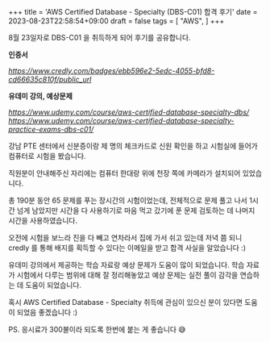 +++
title = 'AWS Certified Database - Specialty (DBS-C01) 합격 후기'
date = 2023-08-23T22:58:54+09:00
draft = false
tags = [
    "AWS", 
]
+++

8월 23일자로 DBS-C01 을 취득하게 되어 후기를 공유합니다.

**인증서**

*https://www.credly.com/badges/ebb596e2-5edc-4055-bfd8-cd66635c810f/public_url*

**유데미 강의, 예상문제**

*https://www.udemy.com/course/aws-certified-database-specialty-dbs/*
*https://www.udemy.com/course/aws-certified-database-specialty-practice-exams-dbs-c01/*

 
강남 PTE 센터에서 신분증이랑 제 명의 체크카드로 신원 확인을 하고 시험실에 들어가 컴퓨터로 시험을 봤습니다.

직원분이 안내해주신 자리에는 컴퓨터 한대랑 위에 천장 쪽에 카메라가 설치되어 있었습니다.

총 190분 동안 65 문제를 푸는 장시간의 시험이었는데, 전체적으로 문제 풀고 나서 1시간 넘게 남았지만 시간을 다 사용하기로 마음 먹고 갔기에 푼 문제 검토하는 데 나머지 시간을 사용하였습니다.

오전에 시험을 보느라 진을 다 빼고 연차라서 집에 가서 쉬고 있는데 저녁 쯤 되니 credly 를 통해 배지를 획득할 수 있다는 이메일을 받고 합격 사실을 알았습니다 :)

유데미 강의에서 제공하는 학습 자료랑 예상 문제가 도움이 많이 되었습니다. 학습 자료가 시험에서 다루는 범위에 대해 잘 정리해놓았고 예상 문제는 실전 풀이 감각을 연습하는 데 도움이 되었습니다.

혹시 AWS Certified Database - Specialty 취득에 관심이 있으신 분이 있다면 도움이 되었음 좋겠습니다 :)

PS. 응시료가 300불이라 되도록 한번에 붙는 게 좋습니다 😅

